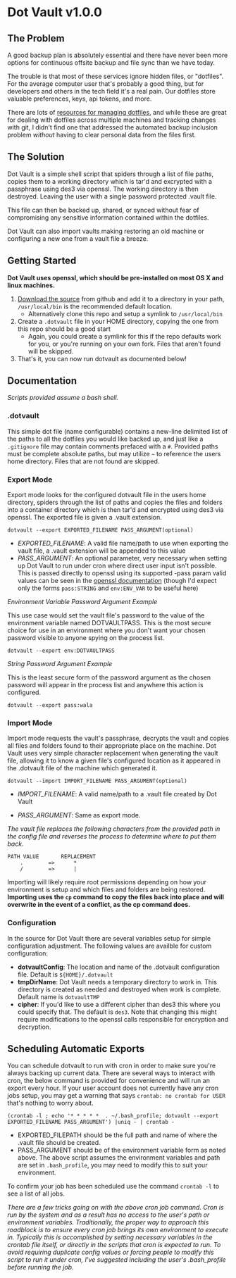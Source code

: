 # Dot Vault v1.0.0

## The Problem

A good backup plan is absolutely essential and there have never been more options for continuous offsite backup and file sync than we have today.

The trouble is that most of these services ignore hidden files, or "dotfiles". For the average computer user that's probably a good thing, but for developers and others in the tech field it's a real pain. Our dotfiles store valuable preferences, keys, api tokens, and more.

There are lots of [resources for managing dotfiles](http://dotfiles.github.io/), and while these are great for dealing with dotfiles across multiple machines and tracking changes with git, I didn't find one that addressed the automated backup inclusion problem *without* having to clear personal data from the files first.

## The Solution

Dot Vault is a simple shell script that spiders through a list of file paths, copies them to a working directory which is tar'd and excrypted with a passphrase using des3 via openssl. The working directory is then destroyed. Leaving the user with a single password protected .vault file.

This file can then be backed up, shared, or synced without fear of compromising any sensitive information contained within the dotfiles.

Dot Vault can also import vaults making restoring an old machine or configuring a new one from a vault file a breeze.

## Getting Started

**Dot Vault uses openssl, which should be pre-installed on most OS X and linux machines.**

1. [Download the source](https://raw.github.com/MattSurabian/dot-vault/master/dotvault) from github and add it to a directory in your path, `/usr/local/bin` is the recommended default location.
     - Alternatively clone this repo and setup a symlink to `/usr/local/bin`
1. Create a `.dotvault` file in your HOME directory, copying the one from this repo should be a good start
     - Again, you could create a symlink for this if the repo defaults work for you, or you're running on your own fork. Files that aren't found will be skipped.
1. That's it, you can now run dotvault as documented below!

## Documentation

*Scripts provided assume a bash shell.*

### .dotvault

This simple dot file (name configurable) contains a new-line delimited list of the paths to all the dotfiles you would like backed up, and just like a `.gitignore` file may contain comments prefaced with a `#`. Provided paths must be complete absolute paths, but may utilize `~` to reference the users home directory. Files that are not found are skipped.


### Export Mode

Export mode looks for the configured dotvault file in the users home directory, spiders through the list of paths and copies the files and folders into a container directory which is then tar'd and encrypted using des3 via openssl. The exported file is given a .vault extension.

````
dotvault --export EXPORTED_FILENAME PASS_ARGUMENT(optional)
`````

- *EXPORTED_FILENAME*: A valid file name/path to use when exporting the vault file, a .vault extension will be appended to this value
- *PASS_ARGUMENT*: An optional parameter, very necessary when setting up Dot Vault to run under cron where direct user input isn't possible. This is passed directly to openssl using its supported -pass param valid values can be seen in the [openssl documentation](http://www.openssl.org/docs/apps/openssl.html#PASS_PHRASE_ARGUMENTS) (though I'd expect only the forms `pass:STRING` and `env:ENV_VAR` to be useful here)

*Environment Variable Password Argument Example*

This use case would set the vault file's password to the value of the environment variable named DOTVAULTPASS. This is the most secure choice for use in an environment where you don't want your chosen password visible to anyone spying on the process list.

````
dotvault --export env:DOTVAULTPASS
````

*String Password Argument Example*

This is the least secure form of the password argument as the chosen password will appear in the process list and anywhere this action is configured.

````
dotvault --export pass:wala
````

### Import Mode
Import mode requests the vault's passphrase, decrypts the vault and copies all files and folders found to their appropriate place on the machine. Dot Vault uses very simple character replacement when generating the vault file, allowing it to know a given file's configured location as it appeared in the .dotvault file of the machine which generated it.

````
dotvault --import IMPORT_FILENAME PASS_ARGUMENT(optional)
````

- *IMPORT_FILENAME*: A valid name/path to a .vault file created by Dot Vault

- *PASS_ARGUMENT*: Same as export mode.


*The vault file replaces the following characters from the provided path in the config file and reverses the process to determine where to put them back.*

```
PATH VALUE       REPLACEMENT
    .        =>      *
    /	     =>      |
```
Importing will likely require root permissions depending on how your environment is setup and which files and folders are being restored. **Importing uses the `cp` command to copy the files back into place and will overwrite in the event of a conflict, as the cp command does.**

### Configuration

In the source for Dot Vault there are several variables setup for simple configuration adjustment. The following values are availble for custom configuration:

 - **dotvaultConfig**: The location and name of the .dotvault configuration file. Default is `${HOME}/.dotvault`
 - **tmpDirName**: Dot Vault needs a temporary directory to work in. This directory is created as needed and destroyed when work is complete. Default name is `dotvaultTMP`
 - **cipher**: If you'd like to use a different cipher than des3 this where you could specify that. The default is `des3`. Note that changing this might require modifications to the openssl calls responsible for encryption and decryption.

## Scheduling Automatic Exports
You can schedule dotvault to run with cron in order to make sure you're always backing up current data. There are several ways to interact with cron, the below command is provided for convenience and will run an export every hour. If your user account does not currently have any cron jobs setup, you may get a warning that says `crontab: no crontab for USER` that's nothing to worry about. 

```
(crontab -l ; echo '* * * * *  . ~/.bash_profile; dotvault --export EXPORTED_FILENAME PASS_ARGUMENT') |uniq - | crontab -

```

- EXPORTED_FILEPATH should be the full path and name of where the .vault file should be created.
- PASS_ARGUMENT should be of the environment variable form as noted above. The above script assumes the environment variables and path are set in `.bash_profile`, you may need to modify this to suit your environment.

To confirm your job has been scheduled use the command `crontab -l` to see a list of all jobs.

*There are a few tricks going on with the above cron job command. Cron is run by the system and as a result has no access to the user's path or environment variables. Traditionally, the proper way to approach this roadblock is to ensure every cron job brings its own environment to execute in. Typically this is accomplished by setting necessary variables in the crontab file itself, or directly in the scripts that cron is expected to run. To avoid requiring duplicate config values or forcing people to modify this script to run it under cron, I've suggested including the user's .bash_profile before running the job.*








   